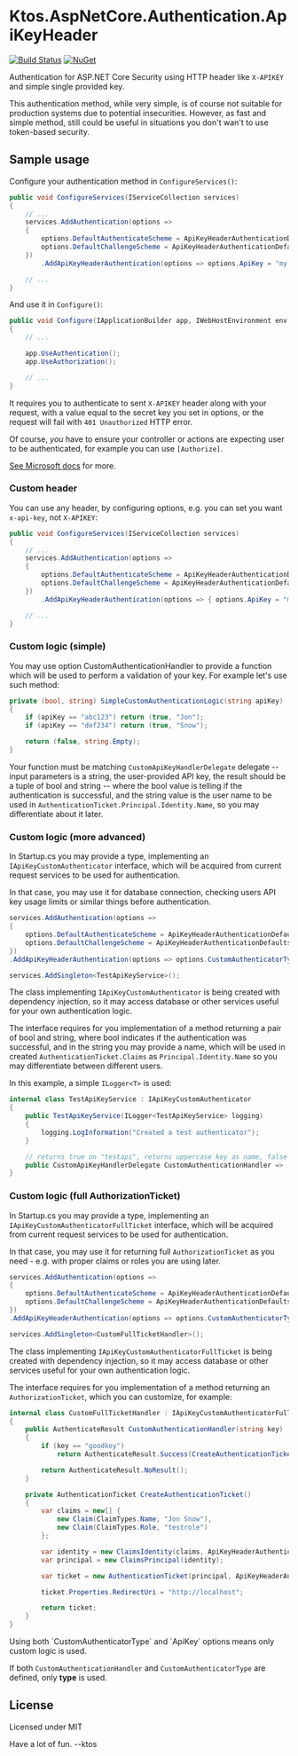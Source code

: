 # Ktos.AspNetCore.Authentication.ApiKeyHeader

[![Build Status](https://dev.azure.com/ktos/Ktos.AspNetCore.Authentication.ApiKeyHeader/_apis/build/status/ApiKeyHeader%20Tag?branchName=master)](https://dev.azure.com/ktos/Ktos.AspNetCore.Authentication.ApiKeyHeader/_build/latest?definitionId=8&branchName=master)
[![NuGet](https://img.shields.io/nuget/v/Ktos.AspNetCore.Authentication.ApiKeyHeader.svg)](https://www.nuget.org/packages/Ktos.AspNetCore.Authentication.ApiKeyHeader/)

Authentication for ASP.NET Core Security using HTTP header like `X-APIKEY` and
simple single provided key.

This authentication method, while very simple, is of course not suitable for
production systems due to potential insecurities. However, as fast and simple
method, still could be useful in situations you don't wan't to use token-based
security.

## Sample usage

Configure your authentication method in `ConfigureServices()`:

```csharp
public void ConfigureServices(IServiceCollection services)
{
    // ...
    services.AddAuthentication(options =>
    {
        options.DefaultAuthenticateScheme = ApiKeyHeaderAuthenticationDefaults.AuthenticationScheme;
        options.DefaultChallengeScheme = ApiKeyHeaderAuthenticationDefaults.AuthenticationScheme;
    })
        .AddApiKeyHeaderAuthentication(options => options.ApiKey = "my-secret-api-key");

    // ...
}
```

And use it in `Configure()`:

```csharp
public void Configure(IApplicationBuilder app, IWebHostEnvironment env)
{
    // ...

    app.UseAuthentication();
    app.UseAuthorization();

    // ...
}
```

It requires you to authenticate to sent `X-APIKEY` header along with your
request, with a value equal to the secret key you set in options, or the request
will fail with `401 Unauthorized` HTTP error.

Of course, *you* have to ensure your controller or actions are expecting user to
be authenticated, for example you can use `[Authorize]`.

[See Microsoft docs](https://docs.microsoft.com/en-us/aspnet/core/security/authorization/simple?view=aspnetcore-3.1) for more.

### Custom header

You can use any header, by configuring options, e.g. you can set you want
`x-api-key`, not `X-APIKEY`:

```csharp
public void ConfigureServices(IServiceCollection services)
{
    // ...
    services.AddAuthentication(options =>
    {
        options.DefaultAuthenticateScheme = ApiKeyHeaderAuthenticationDefaults.AuthenticationScheme;
        options.DefaultChallengeScheme = ApiKeyHeaderAuthenticationDefaults.AuthenticationScheme;
    })
        .AddApiKeyHeaderAuthentication(options => { options.ApiKey = "my-secret-api-key"; options.Header = "x-api-key"; });

    // ...
}
```

### Custom logic (simple)

You may use option CustomAuthenticationHandler to provide a function which will
be used to perform a validation of your key. For example let's use such method:

```csharp
private (bool, string) SimpleCustomAuthenticationLogic(string apiKey)
{
    if (apiKey == "abc123") return (true, "Jon");
    if (apiKey == "def234") return (true, "Snow");

    return (false, string.Empty);
}
```

Your function must be matching `CustomApiKeyHandlerDelegate` delegate -- input
parameters is a string, the user-provided API key, the result should be a tuple
of bool and string -- where the bool value is telling if the authentication is
successful, and the string value is the user name to be used in
`AuthenticationTicket.Principal.Identity.Name`, so you may differentiate about
it later.

### Custom logic (more advanced)

In Startup.cs you may provide a type, implementing an
`IApiKeyCustomAuthenticator` interface, which will be acquired from current
request services to be used for authentication.

In that case, you may use it for database connection, checking users API key
usage limits or similar things before authentication.

```csharp
services.AddAuthentication(options =>
{
    options.DefaultAuthenticateScheme = ApiKeyHeaderAuthenticationDefaults.AuthenticationScheme;
    options.DefaultChallengeScheme = ApiKeyHeaderAuthenticationDefaults.AuthenticationScheme;
})
.AddApiKeyHeaderAuthentication(options => options.CustomAuthenticatorType = typeof(TestApiKeyService));

services.AddSingleton<TestApiKeyService>();
```

The class implementing `IApiKeyCustomAuthenticator` is being created with
dependency injection, so it may access database or other services useful for
your own authentication logic.

The interface requires for you implementation of a method returning a pair of
bool and string, where bool indicates if the authentication was successful, and
in the string you may provide a name, which will be used in created
`AuthenticationTicket.Claims` as `Principal.Identity.Name` so you may
differentiate between different users.

In this example, a simple `ILogger<T>` is used:

```csharp
internal class TestApiKeyService : IApiKeyCustomAuthenticator
{
    public TestApiKeyService(ILogger<TestApiKeyService> logging)
    {
        logging.LogInformation("Created a test authenticator");
    }

    // returns true on "testapi", returns uppercase key as name, false in any other case
    public CustomApiKeyHandlerDelegate CustomAuthenticationHandler => (key) => key == "testapi" ? (true, key.ToUpper()) : (false, null);
}
```

### Custom logic (full AuthorizationTicket)

In Startup.cs you may provide a type, implementing an
`IApiKeyCustomAuthenticatorFullTicket` interface, which will be acquired from
current request services to be used for authentication.

In that case, you may use it for returning full `AuthorizationTicket` as you
need - e.g. with proper claims or roles you are using later.

```csharp
services.AddAuthentication(options =>
{
    options.DefaultAuthenticateScheme = ApiKeyHeaderAuthenticationDefaults.AuthenticationScheme;
    options.DefaultChallengeScheme = ApiKeyHeaderAuthenticationDefaults.AuthenticationScheme;
})
.AddApiKeyHeaderAuthentication(options => options.CustomAuthenticatorType = typeof(CustomFullTicketHandler));

services.AddSingleton<CustomFullTicketHandler>();
```

The class implementing `IApiKeyCustomAuthenticatorFullTicket` is being created with
dependency injection, so it may access database or other services useful for
your own authentication logic.

The interface requires for you implementation of a method returning an
`AuthorizationTicket`, which you can customize, for example:

```csharp
internal class CustomFullTicketHandler : IApiKeyCustomAuthenticatorFullTicket
{
    public AuthenticateResult CustomAuthenticationHandler(string key)
    {
        if (key == "goodkey")
            return AuthenticateResult.Success(CreateAuthenticationTicket());

        return AuthenticateResult.NoResult();
    }

    private AuthenticationTicket CreateAuthenticationTicket()
    {
        var claims = new[] {
            new Claim(ClaimTypes.Name, "Jon Snow"),
            new Claim(ClaimTypes.Role, "testrole")
        };

        var identity = new ClaimsIdentity(claims, ApiKeyHeaderAuthenticationDefaults.AuthenticationScheme);
        var principal = new ClaimsPrincipal(identity);

        var ticket = new AuthenticationTicket(principal, ApiKeyHeaderAuthenticationDefaults.AuthenticationScheme);

        ticket.Properties.RedirectUri = "http://localhost";

        return ticket;
    }
}
```

<div class="warning">
Using both `CustomAuthenticatorType` and `ApiKey` options means only custom
logic is used.

If both `CustomAuthenticationHandler` and `CustomAuthenticatorType` are defined,
only **type** is used.
</div>

## License

Licensed under MIT

Have a lot of fun.
--ktos
